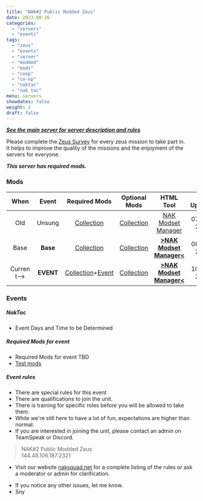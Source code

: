 ```yaml
---
title: "NAK#2 Public Modded Zeus"
date: 2023-08-26
categories:
  - "servers"
  - "events"
tags:
  - "zeus"
  - "events"
  - "server"
  - "modded"
  - "mods"
  - "coop"
  - "co-op"
  - "naktac"
  - "nak tac"
menu: servers
showdates: false
weight: 2
draft: false
---
```

[***See the main server for server description and rules***](https://www.naksquad.net/servers/ourservers/)
<!-- more -->
Please complete the [Zeus Survey](https://forms.gle/aHSDdsxMVZQkLcaZ7) for every zeus mission to take part in. \
It helps to improve the quality of the missions and the enjoyment of the servers for everyone.

***This server has required mods.***
<!-- Table Generator https://www.tablesgenerator.com/markdown_tables -->
<!-- Table data importer https://anywaydata.com/app# -->
### Mods
|**When**| **Event** | **Required Mods** | **Optional Mods** | **HTML Tool** | **Last Updated** |
|:---:|:---:|:---:|:---:|:---:|:---:|
| Old | Unsung | [Collection](https://steamcommunity.com/sharedfiles/filedetails/?id=3006511687) | [Collection](https://steamcommunity.com/sharedfiles/filedetails/?id=3006516384) | [NAK Modset Manager](https://dell-wsl.rove-minor.ts.net/?nak2_unsung=3006511687,3006516384*) | 07-22-2023 |
| Base | **Base** | [Collection](https://steamcommunity.com/sharedfiles/filedetails/?id=3052010687) | [Collection](https://steamcommunity.com/sharedfiles/filedetails/?edit=true&id=3052014987) | [**>NAK Modset Manager<**](https://dell-wsl.rove-minor.ts.net/?nak2_basic=3026334460,3006516384*) | 08-26-2023 |
| Current--> | **EVENT** | [Collection](https://steamcommunity.com/sharedfiles/filedetails/?id=3052010687)+[Event](https://steamcommunity.com/sharedfiles/filedetails/?3059597576) | [Collection](https://steamcommunity.com/sharedfiles/filedetails/?edit=true&id=3052014987) | [**>NAK Modset Manager<**](https://dell-wsl.rove-minor.ts.net/?nakHalloween=3052010687,3059597576,3052014987*) | 10-28-2023 |

### Events

##### NakTac
- Event Days and Time to be Determined

##### Required Mods for event
- Required Mods for event TBD
- [Test mods](/PRESETS/Nak_Tac_Req.html)

##### Event rules

- There are special rules for this event
- There are qualifications to join the unit.
- There is training for specific roles before you will be allowed to take them.
- While we're still here to have a lot of fun, expectations are higher than normal.
- If you are interested in joining the unit, please contact an admin on TeamSpeak or Discord.

> NAK#2 Public Modded Zeus \
144.48.106.187:2321

- Visit our website [naksquad.net](https://naksquad.net) for a complete listing of the rules or ask a moderator or admin for clarification.
<!--
---
- To download a mod preset [HTML] file, hold down ALT while clicking on the [HTML] link.
- Start ArmA3 Launcher
- click <i>Mods</i>
- Click <i>Unload All</i>
- Select <i>Presets</i> in upper right
- Click <i>Import</i> at the bottom
- Find the html file you downloaded from here
---
-->
- If you notice any other issues, let me know.
- Sny